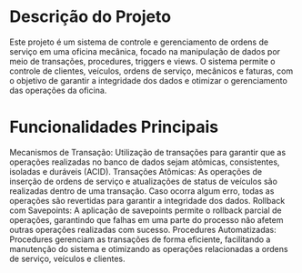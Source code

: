 # Descrição do Projeto
Este projeto é um sistema de controle e gerenciamento de ordens de serviço em uma oficina mecânica, focado na manipulação de dados por meio de transações, procedures, triggers e views. O sistema permite o controle de clientes, veículos, ordens de serviço, mecânicos e faturas, com o objetivo de garantir a integridade dos dados e otimizar o gerenciamento das operações da oficina.

# Funcionalidades Principais
Mecanismos de Transação: Utilização de transações para garantir que as operações realizadas no banco de dados sejam atômicas, consistentes, isoladas e duráveis (ACID).
Transações Atômicas: As operações de inserção de ordens de serviço e atualizações de status de veículos são realizadas dentro de uma transação. Caso ocorra algum erro, todas as operações são revertidas para garantir a integridade dos dados.
Rollback com Savepoints: A aplicação de savepoints permite o rollback parcial de operações, garantindo que falhas em uma parte do processo não afetem outras operações realizadas com sucesso.
Procedures Automatizadas: Procedures gerenciam as transações de forma eficiente, facilitando a manutenção do sistema e otimizando as operações relacionadas a ordens de serviço, veículos e clientes.
